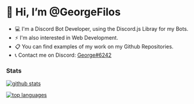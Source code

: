 <!--
**GeorgeFilos/GeorgeFilos** is a ✨ _special_ ✨ repository because its `README.md` (this file) appears on your GitHub profile.
-->

# 👋 Hi, I’m @GeorgeFilos
- 💻 I'm a Discord Bot Developer, using the Discord.js Libray for my Bots.
- ⚡ I'm also interested in Web Development.
- 📋 You can find examples of my work on my Github Repositories.
- 📞 Contact me on Discord: [George#6242](https://discordapp.com/users/177083022305263616)

### Stats
[![github stats](https://github-readme-stats.vercel.app/api?username=GeorgeFilos&theme=tokyonight&count_private=true&hide=issues,contribs)](https://github.com/anuraghazra/github-readme-stats)

[![top languages](https://github-readme-stats.vercel.app/api/top-langs/?username=GeorgeFilos&theme=tokyonight)](https://github.com/anuraghazra/github-readme-stats)

